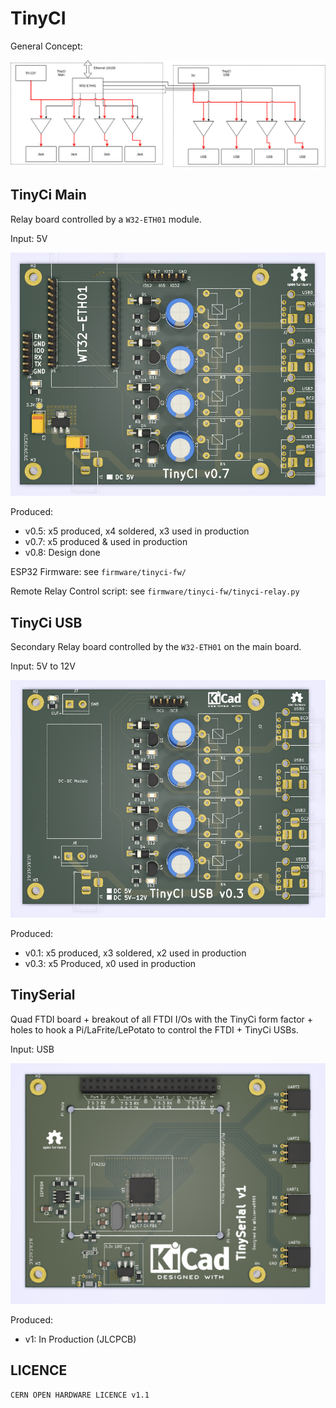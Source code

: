 # TinyCI

General Concept:

![](diagram.png)

TinyCi Main
-----------

Relay board controlled by a `W32-ETH01` module.

Input: 5V

![](tinyci-main.png)

Produced:
- v0.5: x5 produced, x4 soldered, x3 used in production
- v0.7: x5 produced & used in production
- v0.8: Design done

ESP32 Firmware: see `firmware/tinyci-fw/`

Remote Relay Control script: see `firmware/tinyci-fw/tinyci-relay.py`

TinyCi USB
-----------

Secondary Relay board controlled by the `W32-ETH01` on the main board.

Input: 5V to 12V

![](tinyci-usb.png)

Produced:
- v0.1: x5 produced, x3 soldered, x2 used in production
- v0.3: x5 Produced, x0 used in production

TinySerial
-----------

Quad FTDI board + breakout of all FTDI I/Os with the TinyCi form factor + holes
to hook a Pi/LaFrite/LePotato to control the FTDI + TinyCi USBs.

Input: USB

![](tinyserial.png)

Produced:
- v1: In Production (JLCPCB)

LICENCE
-------

```
CERN OPEN HARDWARE LICENCE v1.1
```
